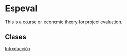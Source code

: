 # Espeval
This is a course on economic theory for project evaluation.


## Clases

[Introducción](https://keynes37.github.io/Espeval/Clases/intro.html)
